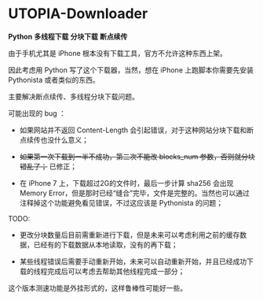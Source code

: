 # UTOPIA-Downloader
**Python** **多线程下载** **分块下载** **断点续传**

由于手机尤其是 iPhone 根本没有下载工具，官方不允许这种东西上架。

因此考虑用 Python 写了这个下载器，当然，想在 iPhone 上跑脚本你需要先安装 Pythonista 或者类似的东西。

主要解决断点续传、多线程分块下载问题。

可能出现的 bug ：

* 如果网站并不返回 Content-Length 会引起错误，对于这种网站分块下载和断点续传也没什么意义；

* ~~如果第一次下载到一半不成功，第二次不能改 blocks_num 参数，否则就分块错乱了；~~ 已修正；

* 在 iPhone 7 上，下载超过2G的文件时，最后一步计算 sha256 会出现 Memory Error，但是那时已经“缝合”完毕，文件是完整的。当然也可以通过注释掉这个功能避免看见错误，不过这应该是 Pythonista 的问题；

TODO:

* 更改分块数量后目前需重新进行下载，但是未来可以考虑利用之前的缓存数据，已经有的下载数据从本地读取，没有的再下载；

* 某些线程错误后需要手动重新开始，未来可以自动重新开始，并且已经成功下载的线程完成后可以考虑去帮助其他线程完成一部分；

这个版本测速功能是外挂形式的，这样鲁棒性可能好一些。
